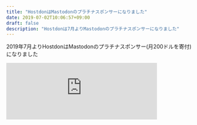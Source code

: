 ```yaml
---
title: "HostdonはMastodonのプラチナスポンサーになりました"
date: 2019-07-02T10:06:57+09:00
draft: false
description: "Hostdonは7月よりMastodonのプラチナスポンサーになりました"
---
```


2019年7月よりHostdonはMastodonのプラチナスポンサー(月200ドルを寄付)になりました  
<iframe src="https://mstdn.hostdon.jp/@hostdon/102366491997131158/embed" class="mastodon-embed" style="max-width: 100%; border: 0" width="400" allowfullscreen="allowfullscreen"></iframe><script src="https://mstdn.hostdon.jp/embed.js" async="async"></script>
